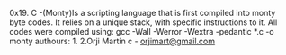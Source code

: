 0x19. C -(Monty)Is a scripting language that is first compiled into monty byte codes. It relies on a unique stack, with specific instructions to it.
All codes were compiled using: gcc -Wall -Werror -Wextra -pedantic *.c -o monty
authours:
1.
2.Orji Martin c - orjimart@gmail.com
